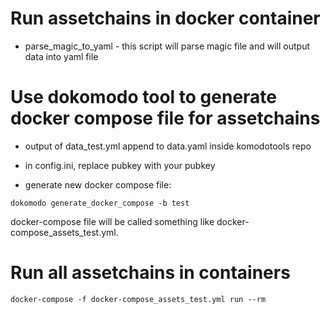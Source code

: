 # Run assetchains in docker container

- parse_magic_to_yaml - this script will parse magic file and will output data into yaml file

# Use dokomodo tool to generate docker compose file for assetchains
- output of data_test.yml append to data.yaml inside komodotools repo

- in config.ini, replace pubkey with your pubkey

- generate new docker compose file:
```
dokomodo generate_docker_compose -b test
``` 

docker-compose file will be called something like docker-compose_assets_test.yml.


# Run all assetchains in containers

```
docker-compose -f docker-compose_assets_test.yml run --rm
```

